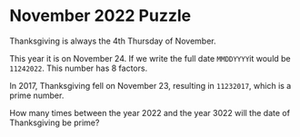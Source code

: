 # November 2022 Puzzle

Thanksgiving is always the 4th Thursday of November.

This year it is on November 24.  If we write the full date `MMDDYYYY`it would be `11242022`.  This number has 8 factors.  

In 2017, Thanksgiving fell on November 23, resulting in `11232017`, which is a prime number.

How many times between the year 2022 and the year 3022 will the date of Thanksgiving be prime?
